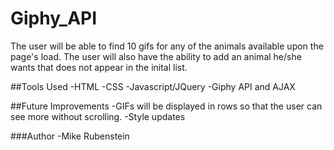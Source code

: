 # Giphy_API
The user will be able to find 10 gifs for any of the animals available upon the page's load.  The user will also have the ability to add an animal he/she wants that does not appear in the inital list.

##Tools Used
-HTML
-CSS
-Javascript/JQuery
-Giphy API and AJAX

##Future Improvements
-GIFs will be displayed in rows so that the user can see more without scrolling.
-Style updates

###Author
-Mike Rubenstein